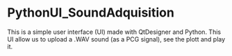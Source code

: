 # PythonUI_SoundAdquisition
This is a simple user interface (UI) made with QtDesigner and Python. This UI allow us to upload a .WAV sound (as a PCG signal), see the plott and play it.
